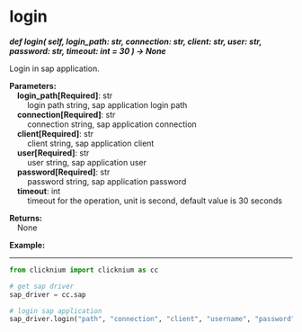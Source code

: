 # login

***def login(
        self,
        login_path: str,
        connection: str,
        client: str,
        user: str,
        password: str,
        timeout: int = 30
    ) -> None***  

Login in sap application.

**Parameters:**  
    &emsp;**login_path[Required]**: str  
        &emsp;&emsp; login path string, sap application login path  
    &emsp;**connection[Required]**: str  
        &emsp;&emsp; connection string, sap application connection  
    &emsp;**client[Required]**: str  
        &emsp;&emsp; client string, sap application client  
    &emsp;**user[Required]**: str  
        &emsp;&emsp; user string, sap application user  
    &emsp;**password[Required]**: str  
        &emsp;&emsp; password string, sap application password  
    &emsp;**timeout**: int  
        &emsp;&emsp; timeout for the operation, unit is second, default value is 30 seconds 

**Returns:**  
    &emsp;None

**Example:**
***
```python
from clicknium import clicknium as cc

# get sap driver
sap_driver = cc.sap

# login sap application
sap_driver.login("path", "connection", "client", "username", "password")

```